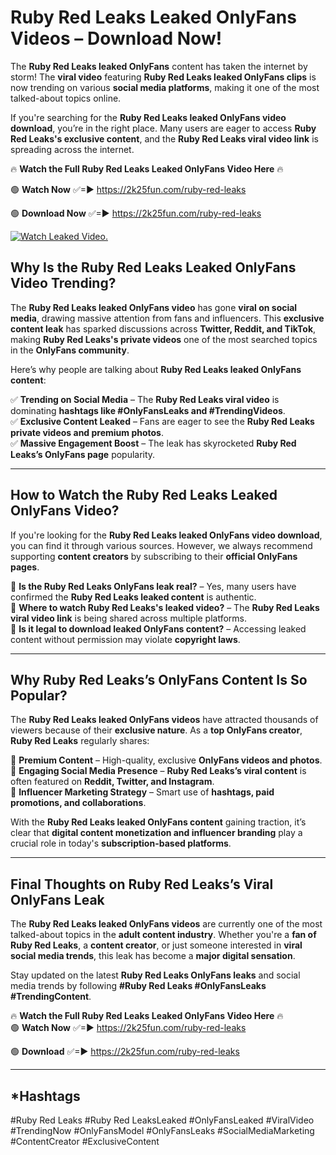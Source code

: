 # Ruby Red Leaks Leaked OnlyFans Videos – Download Now!

The **Ruby Red Leaks leaked OnlyFans** content has taken the internet by storm! The **viral video** featuring **Ruby Red Leaks leaked OnlyFans clips** is now trending on various **social media platforms**, making it one of the most talked-about topics online.  

If you're searching for the **Ruby Red Leaks leaked OnlyFans video download**, you’re in the right place. Many users are eager to access **Ruby Red Leaks's exclusive content**, and the **Ruby Red Leaks viral video link** is spreading across the internet.  

🔥 **Watch the Full Ruby Red Leaks Leaked OnlyFans Video Here** 🔥  

🟢 **Watch Now** ✅=► https://2k25fun.com/ruby-red-leaks

🟢 **Download Now** ✅=► https://2k25fun.com/ruby-red-leaks

[![Watch Leaked Video.](https://miro.medium.com/v2/resize:fit:828/format:webp/1*cilzJN44JGOrTw9NJCrNHA.gif "Watch Leaked Video")](https://2k25fun.com/ruby-red-leaks)

## **Why Is the Ruby Red Leaks Leaked OnlyFans Video Trending?**  

The **Ruby Red Leaks leaked OnlyFans video** has gone **viral on social media**, drawing massive attention from fans and influencers. This **exclusive content leak** has sparked discussions across **Twitter, Reddit, and TikTok**, making **Ruby Red Leaks's private videos** one of the most searched topics in the **OnlyFans community**.  

Here’s why people are talking about **Ruby Red Leaks leaked OnlyFans content**:  

✅ **Trending on Social Media** – The **Ruby Red Leaks viral video** is dominating **hashtags like #OnlyFansLeaks and #TrendingVideos**.  
✅ **Exclusive Content Leaked** – Fans are eager to see the **Ruby Red Leaks private videos and premium photos**.  
✅ **Massive Engagement Boost** – The leak has skyrocketed **Ruby Red Leaks’s OnlyFans page** popularity.  

---

## **How to Watch the Ruby Red Leaks Leaked OnlyFans Video?**  

If you're looking for the **Ruby Red Leaks leaked OnlyFans video download**, you can find it through various sources. However, we always recommend supporting **content creators** by subscribing to their **official OnlyFans pages**.  

🔹 **Is the Ruby Red Leaks OnlyFans leak real?** – Yes, many users have confirmed the **Ruby Red Leaks leaked content** is authentic.  
🔹 **Where to watch Ruby Red Leaks's leaked video?** – The **Ruby Red Leaks viral video link** is being shared across multiple platforms.  
🔹 **Is it legal to download leaked OnlyFans content?** – Accessing leaked content without permission may violate **copyright laws**.  

---

## **Why Ruby Red Leaks’s OnlyFans Content Is So Popular?**  

The **Ruby Red Leaks leaked OnlyFans videos** have attracted thousands of viewers because of their **exclusive nature**. As a **top OnlyFans creator**, **Ruby Red Leaks** regularly shares:  

📌 **Premium Content** – High-quality, exclusive **OnlyFans videos and photos**.  
📌 **Engaging Social Media Presence** – **Ruby Red Leaks’s viral content** is often featured on **Reddit, Twitter, and Instagram**.  
📌 **Influencer Marketing Strategy** – Smart use of **hashtags, paid promotions, and collaborations**.  

With the **Ruby Red Leaks leaked OnlyFans content** gaining traction, it’s clear that **digital content monetization and influencer branding** play a crucial role in today's **subscription-based platforms**.  

---

## **Final Thoughts on Ruby Red Leaks’s Viral OnlyFans Leak**  

The **Ruby Red Leaks leaked OnlyFans videos** are currently one of the most talked-about topics in the **adult content industry**. Whether you're a **fan of Ruby Red Leaks**, a **content creator**, or just someone interested in **viral social media trends**, this leak has become a **major digital sensation**.  

Stay updated on the latest **Ruby Red Leaks OnlyFans leaks** and social media trends by following **#Ruby Red Leaks #OnlyFansLeaks #TrendingContent**.  

🔥 **Watch the Full Ruby Red Leaks Leaked OnlyFans Video Here** 🔥  
🟢 **Watch Now** ✅=► https://2k25fun.com/ruby-red-leaks

🟢 **Download** ✅=► https://2k25fun.com/ruby-red-leaks

---

## *Hashtags
#Ruby Red Leaks #Ruby Red LeaksLeaked #OnlyFansLeaked #ViralVideo #TrendingNow #OnlyFansModel #OnlyFansLeaks #SocialMediaMarketing #ContentCreator #ExclusiveContent  